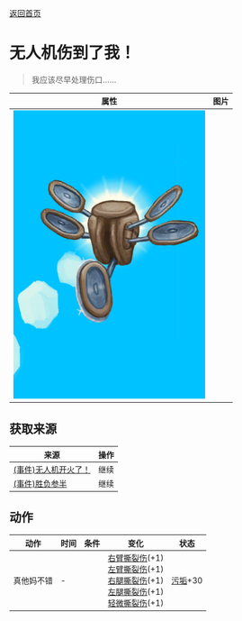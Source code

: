 [返回首页](index.md)  
# 无人机伤到了我！  
> 我应该尽早处理伤口……  
  
  属性  |   图片   
 ----  |  ----:   
   |  ![](Sprite/Drone.png)   
  
## 获取来源  
来源  |  操作  
----  |  ----  
[(事件)无人机开火了！](Event_DroneFightFailedRetreat.md)  |  继续  
[(事件)胜负参半](Event_DroneFightMixedSuccess.md)  |  继续  
## 动作  
动作  |  时间  |  条件  |  变化  |  状态  
----  |  ----  |  ----  |  ----  |  ----  
真他妈不错  |  -  |    |  [右臂撕裂伤](W_ArmLacerationR.md)(+1)<br>[左臂撕裂伤](W_ArmLacerationL.md)(+1)<br>[右腿撕裂伤](W_LegLacerationR.md)(+1)<br>[左腿撕裂伤](W_LegLacerationL.md)(+1)<br>[轻微撕裂伤](W_MinorLaceration.md)(+1)  |  [污垢](Filth.md)+30  
